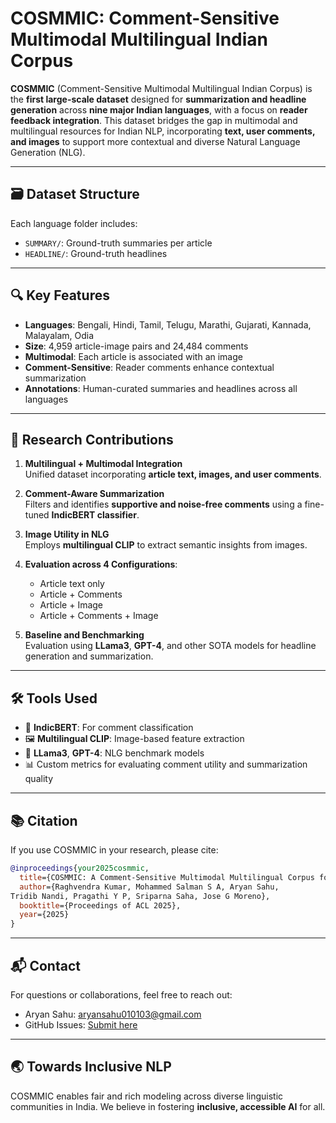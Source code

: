 # COSMMIC: Comment-Sensitive Multimodal Multilingual Indian Corpus

**COSMMIC** (Comment-Sensitive Multimodal Multilingual Indian Corpus) is the **first large-scale dataset** designed for **summarization and headline generation** across **nine major Indian languages**, with a focus on **reader feedback integration**. This dataset bridges the gap in multimodal and multilingual resources for Indian NLP, incorporating **text, user comments, and images** to support more contextual and diverse Natural Language Generation (NLG).

---

## 🗃 Dataset Structure


Each language folder includes:
- `SUMMARY/`: Ground-truth summaries per article
- `HEADLINE/`: Ground-truth headlines

---

## 🔍 Key Features

- **Languages**: Bengali, Hindi, Tamil, Telugu, Marathi, Gujarati, Kannada, Malayalam, Odia
- **Size**: 4,959 article-image pairs and 24,484 comments
- **Multimodal**: Each article is associated with an image
- **Comment-Sensitive**: Reader comments enhance contextual summarization
- **Annotations**: Human-curated summaries and headlines across all languages

---

## 🧠 Research Contributions

1. **Multilingual + Multimodal Integration**  
   Unified dataset incorporating **article text, images, and user comments**.

2. **Comment-Aware Summarization**  
   Filters and identifies **supportive and noise-free comments** using a fine-tuned **IndicBERT classifier**.

3. **Image Utility in NLG**  
   Employs **multilingual CLIP** to extract semantic insights from images.

4. **Evaluation across 4 Configurations**:
   - Article text only  
   - Article + Comments  
   - Article + Image  
   - Article + Comments + Image

5. **Baseline and Benchmarking**  
   Evaluation using **LLama3**, **GPT-4**, and other SOTA models for headline generation and summarization.

---

## 🛠 Tools Used

- 🧠 **IndicBERT**: For comment classification
- 🖼 **Multilingual CLIP**: Image-based feature extraction
- 🤖 **LLama3**, **GPT-4**: NLG benchmark models
- 📊 Custom metrics for evaluating comment utility and summarization quality

---


## 📚 Citation

If you use COSMMIC in your research, please cite:

```bibtex
@inproceedings{your2025cosmmic,
  title={COSMMIC: A Comment-Sensitive Multimodal Multilingual Corpus for Indian Language Summarization},
  author={Raghvendra Kumar, Mohammed Salman S A, Aryan Sahu,
Tridib Nandi, Pragathi Y P, Sriparna Saha, Jose G Moreno},
  booktitle={Proceedings of ACL 2025},
  year={2025}
}
```

---

## 📬 Contact

For questions or collaborations, feel free to reach out:

* Aryan Sahu: [aryansahu010103@gmail.com](mailto:aryansahu010103@gmail.com)
* GitHub Issues: [Submit here](https://github.com/your-org/cosmmic-dataset/issues)

---

## 🌏 Towards Inclusive NLP

COSMMIC enables fair and rich modeling across diverse linguistic communities in India. We believe in fostering **inclusive, accessible AI** for all.

